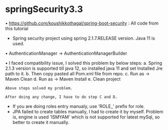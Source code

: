 # springSecurity3.3

• https://github.com/koushikkothagal/spring-boot-security  :  All code from this tutorial
* Spring security project using spring 2.1.7.RELEASE version. Java 11 is used.

• AuthenticationManager   -> AuthenticationManagerBuilder

• I faced compatibility issue, I solved this problem by below steps:
		a. Spring 2.1.3 version is supported till java 12, so installed java 11 and set Installed Jre path to it.
		b. Then copy pasted all Pom.xml file from repo.
		c. Run as -> Maven Clean
		d. Run as -> Maven Install
		e. Clean project

	Above steps solved my problem.
	
    After doing any change, I have to do step C and D.
    
* If you are doing roles entry manualy, use 'ROLE_' prefix for role.
* JPA failed to create tables manually, I had to create it by myself. Problem is, engine is used 'ISMYAM' which is not supported for latest mySql, so better to create it manually.

